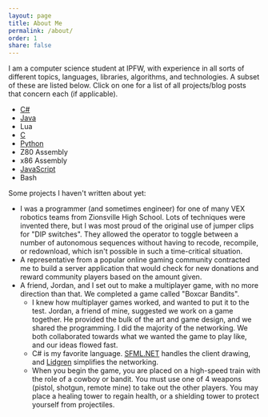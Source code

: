 ```yaml
---
layout: page
title: About Me
permalink: /about/
order: 1
share: false
---
```


I am a computer science student at IPFW, with experience in all sorts of different topics, languages, libraries, algorithms, and technologies. A subset of these are listed below. Click on one for a list of all projects/blog posts that concern each (if applicable).

* [C#](/search/?t=csharp)
* [Java](/search/?t=java)
* Lua
* [C](/search/?t=c89)
* [Python](/search/?t=python)
* Z80 Assembly
* x86 Assembly
* [JavaScript](/search/?t=js)
* Bash

Some projects I haven't written about yet:

* I was a programmer (and sometimes engineer) for one of many VEX robotics teams from Zionsville High School. Lots of techniques were invented there, but I was most proud of the original use of jumper clips for "DIP switches". They allowed the operator to toggle between a number of autonomous sequences without having to recode, recompile, or redownload, which isn't possible in such a time-critical situation.
* A representative from a popular online gaming community contracted me to build a server application that would check for new donations and reward community players based on the amount given.
* A friend, Jordan, and I set out to make a multiplayer game, with no more direction than that. We completed a game called "Boxcar Bandits".
    * I knew how multiplayer games worked, and wanted to put it to the test. Jordan, a friend of mine, suggested we work on a game together. He provided the bulk of the art and game design, and we shared the programming. I did the majority of the networking. We both collaborated towards what we wanted the game to play like, and our ideas flowed fast.
    * C# is my favorite language. [SFML.NET](http://www.sfml-dev.org/) handles the client drawing, and [Lidgren](https://code.google.com/p/lidgren-network-gen3/) simplifies the networking.
    * When you begin the game, you are placed on a high-speed train with the role of a cowboy or bandit. You must use one of 4 weapons (pistol, shotgun, remote mine) to take out the other players. You may place a healing tower to regain health, or a shielding tower to protect yourself from projectiles.
